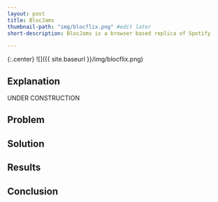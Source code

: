 ```yaml
---
layout: post
title: BlocJams
thumbnail-path: "img/blocflix.png" #edit later
short-description: BlocJams is a browser based replica of Spotify

---
```


{:.center}
![]({{ site.baseurl }}/img/blocflix.png)

## Explanation

UNDER CONSTRUCTION

## Problem


## Solution


## Results



## Conclusion
